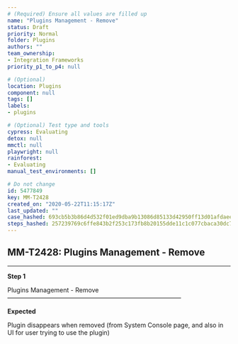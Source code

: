 ```yaml
---
# (Required) Ensure all values are filled up
name: "Plugins Management - Remove"
status: Draft
priority: Normal
folder: Plugins
authors: ""
team_ownership: 
- Integration Frameworks
priority_p1_to_p4: null

# (Optional)
location: Plugins
component: null
tags: []
labels: 
- plugins

# (Optional) Test type and tools
cypress: Evaluating
detox: null
mmctl: null
playwright: null
rainforest: 
- Evaluating
manual_test_environments: []

# Do not change
id: 5477849
key: MM-T2428
created_on: "2020-05-22T11:15:17Z"
last_updated: ""
case_hashed: 693cb5b3b86d4d532f01ed9dba9b13086d85133d42950ff13d01afdaee7a6bda2bb0219480d3e3d21f411559a6e9d746
steps_hashed: 257239769c6ffe843b2f253c173fb8b20155dde11c1c077cbaca30dc728db6773ea80d18aa13b3c100d669741fdcec7e
---
```


<!-- (Auto-generated) Based on frontmatter's "key" and "name" -->

## MM-T2428: Plugins Management - Remove

---

**Step 1**

Plugins Management - Remove\
————————————————————————————

**Expected**

Plugin disappears when removed (from System Console page, and also in UI for user trying to use the plugin)
